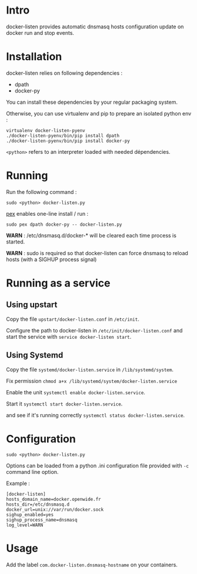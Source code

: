 Intro
=====

docker-listen provides automatic dnsmasq hosts configuration update on docker
run and stop events.

Installation
============

docker-listen relies on following dependencies :
 * dpath
 * docker-py

You can install these dependencies by your regular packaging system.

Otherwise, you can use virtualenv and pip to prepare an isolated python env :

    virtualenv docker-listen-pyenv
    ./docker-listen-pyenv/bin/pip install dpath
    ./docker-listen-pyenv/bin/pip install docker-py

`<python>` refers to an interpreter loaded with needed dépendencies.

Running
=======

Run the following command :

    sudo <python> docker-listen.py

[pex](https://github.com/pantsbuild/pex) enables one-line install / run :

    sudo pex dpath docker-py -- docker-listen.py

**WARN** : /etc/dnsmasq.d/docker-* will be cleared each time process is started.

**WARN** : sudo is required so that docker-listen can force dnsmasq to reload hosts
(with a SIGHUP process signal)

Running as a service
====================

Using upstart
-------------

Copy the file ``upstart/docker-listen.conf`` in ``/etc/init``.

Configure the path to docker-listen in ``/etc/init/docker-listen.conf`` and start the service with ``service docker-listen start``.

Using Systemd
-------------

Copy the file ``systemd/docker-listen.service`` in ``/lib/systemd/system``.

Fix permission ``chmod a+x /lib/systemd/system/docker-listen.service``

Enable the unit ``systemctl enable docker-listen.service``.

Start it ``systemctl start docker-listen.service``.

and see if it's running correctly ``systemctl status docker-listen.service``.

Configuration
=============

    sudo <python> docker-listen.py

Options can be loaded from a python .ini configuration file provided with `-c`
command line option.

Example :

    [docker-listen]
    hosts_domain_name=docker.openwide.fr
    hosts_dir=/etc/dnsmasq.d
    docker_url=unix://var/run/docker.sock
    sighup_enabled=yes
    sighup_process_name=dnsmasq
    log_level=WARN

Usage
=====

Add the label `com.docker-listen.dnsmasq-hostname` on your containers.

